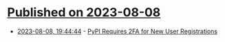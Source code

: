# [Published on 2023-08-08](index.md)

* [2023-08-08, 19:44:44](https://lobste.rs/s/q6mucq/pypi_requires_2fa_for_new_user) - [PyPI Requires 2FA for New User Registrations](https://blog.pypi.org/posts/2023-08-08-2fa-enforcement-for-new-users/)
